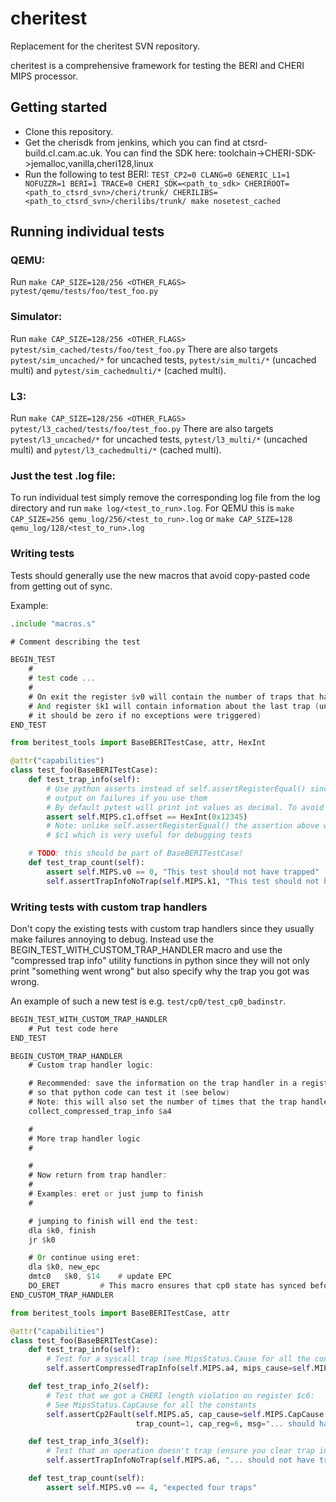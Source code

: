 # cheritest
Replacement for the cheritest SVN repository.

cheritest is a comprehensive framework for testing the BERI and CHERI MIPS processor.

## Getting started

* Clone this repository.
* Get the cherisdk from jenkins, which you can find at ctsrd-build.cl.cam.ac.uk. You can find the SDK here: toolchain->CHERI-SDK->jemalloc,vanilla,cheri128,linux
* Run the following to test BERI: `TEST_CP2=0 CLANG=0 GENERIC_L1=1 NOFUZZR=1 BERI=1 TRACE=0 CHERI_SDK=<path_to_sdk> CHERIROOT=<path_to_ctsrd_svn>/cheri/trunk/ CHERILIBS=<path_to_ctsrd_svn>/cherilibs/trunk/ make nosetest_cached`

## Running individual tests
### QEMU:
Run `make CAP_SIZE=128/256 <OTHER_FLAGS> pytest/qemu/tests/foo/test_foo.py`

### Simulator:
Run `make CAP_SIZE=128/256 <OTHER_FLAGS> pytest/sim_cached/tests/foo/test_foo.py`
There are also targets `pytest/sim_uncached/*` for uncached tests, `pytest/sim_multi/*` (uncached multi) and `pytest/sim_cachedmulti/*` (cached multi).

### L3:
Run `make CAP_SIZE=128/256 <OTHER_FLAGS> pytest/l3_cached/tests/foo/test_foo.py`
There are also targets `pytest/l3_uncached/*` for uncached tests, `pytest/l3_multi/*` (uncached multi) and `pytest/l3_cachedmulti/*` (cached multi).

### Just the test .log file:
To run individual test simply remove the corresponding log file from the log directory and run `make log/<test_to_run>.log`. For QEMU this is `make CAP_SIZE=256 qemu_log/256/<test_to_run>.log` or `make CAP_SIZE=128 qemu_log/128/<test_to_run>.log`


### Writing tests


Tests should generally use the new macros that avoid copy-pasted code from getting out of sync.

Example:

```asm
.include "macros.s"

# Comment describing the test

BEGIN_TEST
	#
	# test code ...
	#
	# On exit the register $v0 will contain the number of traps that happenend
	# And register $k1 will contain information about the last trap (unless the test modified it
	# it should be zero if no exceptions were triggered)
END_TEST
```

```python
from beritest_tools import BaseBERITestCase, attr, HexInt

@attr("capabilities")
class test_foo(BaseBERITestCase):
    def test_trap_info(self):
        # Use python asserts instead of self.assertRegisterEqual() since pytest gives much more detailed
        # output on failures if you use them
        # By default pytest will print int values as decimal. To avoid this use HexInt() from beritest_tools
        assert self.MIPS.c1.offset == HexInt(0x12345)
        # Note: unlike self.assertRegisterEqual() the assertion above will also print the full value of
        # $c1 which is very useful for debugging tests

    # TODO: this should be part of BaseBERITestCase!
    def test_trap_count(self):
        assert self.MIPS.v0 == 0, "This test should not have trapped"
        self.assertTrapInfoNoTrap(self.MIPS.k1, "This test should not have trapped")
```

### Writing tests with custom trap handlers

Don't copy the existing tests with custom trap handlers since they usually make failures annoying to debug.
Instead use the BEGIN_TEST_WITH_CUSTOM_TRAP_HANDLER macro and use the "compressed trap info" utility functions
in python since they will not only print "something went wrong" but also specify why the trap you got was wrong.

An example of such a new test is e.g. `test/cp0/test_cp0_badinstr`.


```asm
BEGIN_TEST_WITH_CUSTOM_TRAP_HANDLER
	# Put test code here
END_TEST

BEGIN_CUSTOM_TRAP_HANDLER
	# Custom trap handler logic:

	# Recommended: save the information on the trap handler in a register
	# so that python code can test it (see below)
	# Note: this will also set the number of times that the trap handler has been invoked in $v0
	collect_compressed_trap_info $a4

	#
	# More trap handler logic
	#

	#
	# Now return from trap handler:
	#
	# Examples: eret or just jump to finish
	#

	# jumping to finish will end the test:
	dla $k0, finish
	jr $k0

	# Or continue using eret:
	dla $k0, new_epc
	dmtc0	$k0, $14	# update EPC
	DO_ERET			# This macro ensures that cp0 state has synced before eret
END_CUSTOM_TRAP_HANDLER
```

```python
from beritest_tools import BaseBERITestCase, attr

@attr("capabilities")
class test_foo(BaseBERITestCase):
    def test_trap_info(self):
        # Test for a syscall trap (see MipsStatus.Cause for all the constants):
        self.assertCompressedTrapInfo(self.MIPS.a4, mips_cause=self.MIPS.Cause.SYSCALL, trap_count=1)

    def test_trap_info_2(self):
        # Test that we got a CHERI length violation on register $c6:
        # See MipsStatus.CapCause for all the constants
        self.assertCp2Fault(self.MIPS.a5, cap_cause=self.MIPS.CapCause.Length_Violation,
                            trap_count=1, cap_reg=6, msg="... should have failed with a length violation!")

    def test_trap_info_3(self):
        # Test that an operation doesn't trap (ensure you clear trap info register first)
        self.assertTrapInfoNoTrap(self.MIPS.a6, "... should not have trapped")

    def test_trap_count(self):
        assert self.MIPS.v0 == 4, "expected four traps"
```
